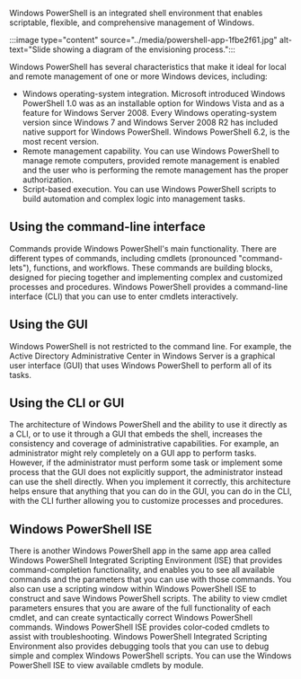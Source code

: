 Windows PowerShell is an integrated shell environment that enables scriptable, flexible, and comprehensive management of Windows.

:::image type="content" source="../media/powershell-app-1fbe2f61.jpg" alt-text="Slide showing a diagram of the envisioning process.":::


Windows PowerShell has several characteristics that make it ideal for local and remote management of one or more Windows devices, including:

 -  Windows operating-system integration. Microsoft introduced Windows PowerShell 1.0 was as an installable option for Windows Vista and as a feature for Windows Server 2008. Every Windows operating-system version since Windows 7 and Windows Server 2008 R2 has included native support for Windows PowerShell. Windows PowerShell 6.2, is the most recent version.
 -  Remote management capability. You can use Windows PowerShell to manage remote computers, provided remote management is enabled and the user who is performing the remote management has the proper authorization.
 -  Script-based execution. You can use Windows PowerShell scripts to build automation and complex logic into management tasks.

## Using the command-line interface

Commands provide Windows PowerShell's main functionality. There are different types of commands, including cmdlets (pronounced "command-lets"), functions, and workflows. These commands are building blocks, designed for piecing together and implementing complex and customized processes and procedures. Windows PowerShell provides a command-line interface (CLI) that you can use to enter cmdlets interactively.

## Using the GUI

Windows PowerShell is not restricted to the command line. For example, the Active Directory Administrative Center in Windows Server is a graphical user interface (GUI) that uses Windows PowerShell to perform all of its tasks.

## Using the CLI or GUI

The architecture of Windows PowerShell and the ability to use it directly as a CLI, or to use it through a GUI that embeds the shell, increases the consistency and coverage of administrative capabilities. For example, an administrator might rely completely on a GUI app to perform tasks. However, if the administrator must perform some task or implement some process that the GUI does not explicitly support, the administrator instead can use the shell directly. When you implement it correctly, this architecture helps ensure that anything that you can do in the GUI, you can do in the CLI, with the CLI further allowing you to customize processes and procedures.

## Windows PowerShell ISE

There is another Windows PowerShell app in the same app area called Windows PowerShell Integrated Scripting Environment (ISE) that provides command-completion functionality, and enables you to see all available commands and the parameters that you can use with those commands. You also can use a scripting window within Windows PowerShell ISE to construct and save Windows PowerShell scripts. The ability to view cmdlet parameters ensures that you are aware of the full functionality of each cmdlet, and can create syntactically correct Windows PowerShell commands. Windows PowerShell ISE provides color‑coded cmdlets to assist with troubleshooting. Windows PowerShell Integrated Scripting Environment also provides debugging tools that you can use to debug simple and complex Windows PowerShell scripts. You can use the Windows PowerShell ISE to view available cmdlets by module.
